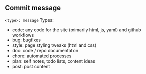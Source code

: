 ## Commit message
`<type>: message`
Types:
 - code: any code for the site (primarily html, js, yaml) and github workflows
 - bug: bugfixes
 - style: page styling tweaks (html and css)
 - doc: code / repo documentation
 - chore: automated processes
 - plan: self notes, todo lists, content ideas
 - post: post content